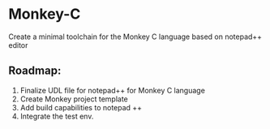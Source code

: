 # Monkey-C
Create a minimal toolchain for the Monkey C language based on notepad++ editor

## Roadmap:
1. Finalize UDL file for notepad++ for Monkey C language
2. Create Monkey project template
3. Add build capabilities to notepad ++
4. Integrate the test env.
